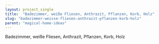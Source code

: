 ```yaml
---
layout: project_single
title:  "Badezimmer, weiße Fliesen, Anthrazit, Pflanzen, Korb, Holz"
slug: "badezimmer-weisse-fliesen-anthrazit-pflanzen-korb-holz"
parent: "magical-home-ideas"
---
```

Badezimmer, weiße Fliesen, Anthrazit, Pflanzen, Korb, Holz